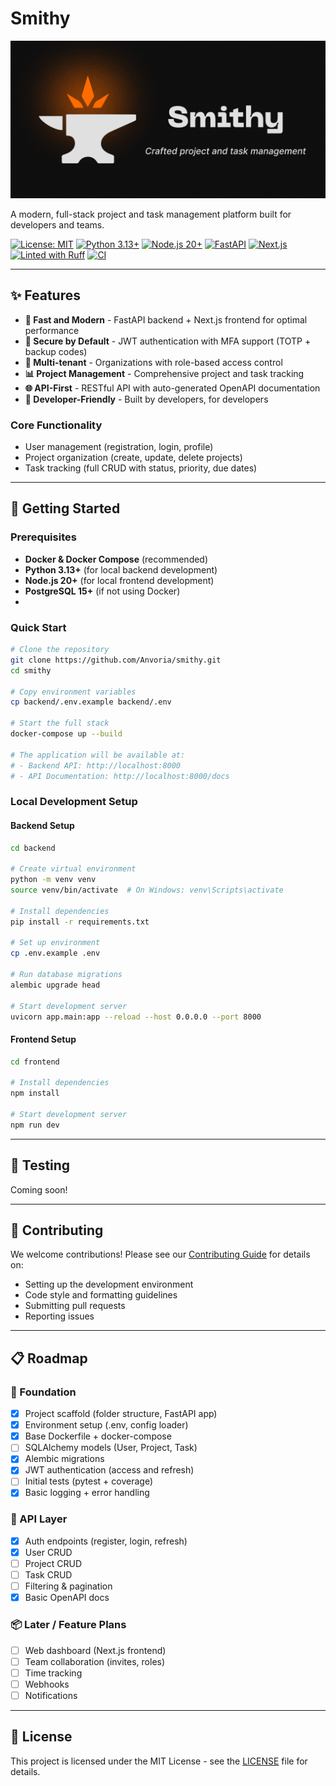 # Smithy

![Smithy Banner](.github/assets/banner.png)

A modern, full-stack project and task management platform built for developers and teams.

[![License: MIT](https://img.shields.io/badge/License-MIT-yellow.svg)](https://opensource.org/licenses/MIT)
[![Python 3.13+](https://img.shields.io/badge/python-3.13+-blue.svg)](https://www.python.org/downloads/)
[![Node.js 20+](https://img.shields.io/badge/node.js-20+-green.svg)](https://nodejs.org/)
[![FastAPI](https://img.shields.io/badge/FastAPI-0.114+-00a393.svg)](https://fastapi.tiangolo.com)
[![Next.js](https://img.shields.io/badge/Next.js-15+-black.svg)](https://nextjs.org/)
[![Linted with Ruff](https://img.shields.io/badge/linting-ruff-blue)](https://docs.astral.sh/ruff/)
[![CI](https://github.com/Anvoria/smithy/actions/workflows/ci.yml/badge.svg)](https://github.com/Anvoria/smithy/actions/workflows/ci.yml)

---

## ✨ Features

- **🚀 Fast and Modern** - FastAPI backend + Next.js frontend for optimal performance
- **🔐 Secure by Default** - JWT authentication with MFA support (TOTP + backup codes)
- **👥 Multi-tenant** - Organizations with role-based access control
- **📊 Project Management** - Comprehensive project and task tracking
- **🌐 API-First** - RESTful API with auto-generated OpenAPI documentation
- **🔧 Developer-Friendly** - Built by developers, for developers

### Core Functionality

- User management (registration, login, profile)
- Project organization (create, update, delete projects)
- Task tracking (full CRUD with status, priority, due dates)

---

## 🚀 Getting Started

### Prerequisites

- **Docker & Docker Compose** (recommended)
- **Python 3.13+** (for local backend development)
- **Node.js 20+** (for local frontend development)
- **PostgreSQL 15+** (if not using Docker)
- 
### Quick Start

```bash
# Clone the repository
git clone https://github.com/Anvoria/smithy.git
cd smithy

# Copy environment variables
cp backend/.env.example backend/.env

# Start the full stack
docker-compose up --build

# The application will be available at:
# - Backend API: http://localhost:8000
# - API Documentation: http://localhost:8000/docs
```

### Local Development Setup

#### Backend Setup

```bash
cd backend

# Create virtual environment
python -m venv venv
source venv/bin/activate  # On Windows: venv\Scripts\activate

# Install dependencies
pip install -r requirements.txt

# Set up environment
cp .env.example .env

# Run database migrations
alembic upgrade head

# Start development server
uvicorn app.main:app --reload --host 0.0.0.0 --port 8000
```

#### Frontend Setup

```bash
cd frontend

# Install dependencies
npm install

# Start development server
npm run dev
```

---

## 🧪 Testing

Coming soon!

---

## 🤝 Contributing

We welcome contributions! Please see our [Contributing Guide](CONTRIBUTING.md) for details on:

- Setting up the development environment
- Code style and formatting guidelines
- Submitting pull requests
- Reporting issues

---

## 📋 Roadmap

### 🧱 Foundation

- [x] Project scaffold (folder structure, FastAPI app)
- [x] Environment setup (.env, config loader)
- [x] Base Dockerfile + docker-compose
- [ ] SQLAlchemy models (User, Project, Task)
- [x] Alembic migrations
- [x] JWT authentication (access and refresh)
- [ ] Initial tests (pytest + coverage)
- [x] Basic logging + error handling

### 📡 API Layer

- [x] Auth endpoints (register, login, refresh)
- [x] User CRUD
- [ ] Project CRUD
- [ ] Task CRUD
- [ ] Filtering & pagination
- [x] Basic OpenAPI docs

### 📦 Later / Feature Plans

- [ ] Web dashboard (Next.js frontend)
- [ ] Team collaboration (invites, roles)
- [ ] Time tracking
- [ ] Webhooks
- [ ] Notifications

---

## 📄 License

This project is licensed under the MIT License - see the [LICENSE](LICENSE) file for details.